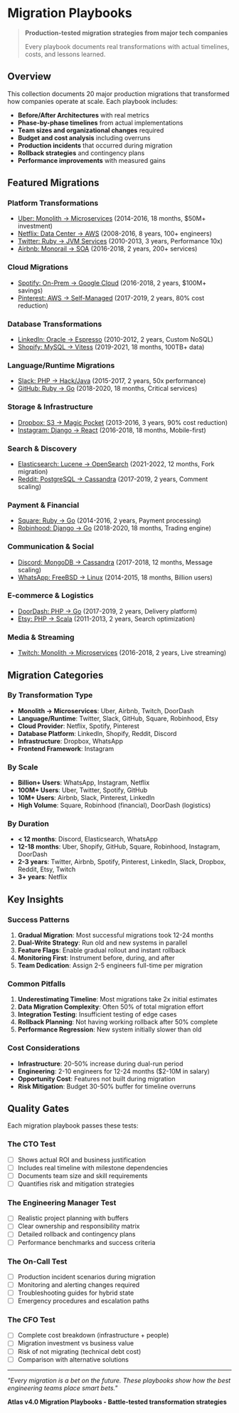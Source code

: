 # Migration Playbooks

> **Production-tested migration strategies from major tech companies**
>
> Every playbook documents real transformations with actual timelines, costs, and lessons learned.

## Overview

This collection documents 20 major production migrations that transformed how companies operate at scale. Each playbook includes:

- **Before/After Architectures** with real metrics
- **Phase-by-phase timelines** from actual implementations
- **Team sizes and organizational changes** required
- **Budget and cost analysis** including overruns
- **Production incidents** that occurred during migration
- **Rollback strategies** and contingency plans
- **Performance improvements** with measured gains

## Featured Migrations

### Platform Transformations
- [Uber: Monolith → Microservices](uber-microservices.md) (2014-2016, 18 months, $50M+ investment)
- [Netflix: Data Center → AWS](netflix-aws.md) (2008-2016, 8 years, 100+ engineers)
- [Twitter: Ruby → JVM Services](twitter-jvm.md) (2010-2013, 3 years, Performance 10x)
- [Airbnb: Monorail → SOA](airbnb-soa.md) (2016-2018, 2 years, 200+ services)

### Cloud Migrations
- [Spotify: On-Prem → Google Cloud](spotify-gcp.md) (2016-2018, 2 years, $100M+ savings)
- [Pinterest: AWS → Self-Managed](pinterest-selfmanaged.md) (2017-2019, 2 years, 80% cost reduction)

### Database Transformations
- [LinkedIn: Oracle → Espresso](linkedin-espresso.md) (2010-2012, 2 years, Custom NoSQL)
- [Shopify: MySQL → Vitess](shopify-vitess.md) (2019-2021, 18 months, 100TB+ data)

### Language/Runtime Migrations
- [Slack: PHP → Hack/Java](slack-performance.md) (2015-2017, 2 years, 50x performance)
- [GitHub: Ruby → Go](github-performance.md) (2018-2020, 18 months, Critical services)

### Storage & Infrastructure
- [Dropbox: S3 → Magic Pocket](dropbox-storage.md) (2013-2016, 3 years, 90% cost reduction)
- [Instagram: Django → React](instagram-frontend.md) (2016-2018, 18 months, Mobile-first)

### Search & Discovery
- [Elasticsearch: Lucene → OpenSearch](elastic-opensearch.md) (2021-2022, 12 months, Fork migration)
- [Reddit: PostgreSQL → Cassandra](reddit-cassandra.md) (2017-2019, 2 years, Comment scaling)

### Payment & Financial
- [Square: Ruby → Go](square-payments.md) (2014-2016, 2 years, Payment processing)
- [Robinhood: Django → Go](robinhood-trading.md) (2018-2020, 18 months, Trading engine)

### Communication & Social
- [Discord: MongoDB → Cassandra](discord-cassandra.md) (2017-2018, 12 months, Message scaling)
- [WhatsApp: FreeBSD → Linux](whatsapp-linux.md) (2014-2015, 18 months, Billion users)

### E-commerce & Logistics
- [DoorDash: PHP → Go](doordash-microservices.md) (2017-2019, 2 years, Delivery platform)
- [Etsy: PHP → Scala](etsy-scala.md) (2011-2013, 2 years, Search optimization)

### Media & Streaming
- [Twitch: Monolith → Microservices](twitch-microservices.md) (2016-2018, 2 years, Live streaming)

## Migration Categories

### By Transformation Type
- **Monolith → Microservices**: Uber, Airbnb, Twitch, DoorDash
- **Language/Runtime**: Twitter, Slack, GitHub, Square, Robinhood, Etsy
- **Cloud Provider**: Netflix, Spotify, Pinterest
- **Database Platform**: LinkedIn, Shopify, Reddit, Discord
- **Infrastructure**: Dropbox, WhatsApp
- **Frontend Framework**: Instagram

### By Scale
- **Billion+ Users**: WhatsApp, Instagram, Netflix
- **100M+ Users**: Uber, Twitter, Spotify, GitHub
- **10M+ Users**: Airbnb, Slack, Pinterest, LinkedIn
- **High Volume**: Square, Robinhood (financial), DoorDash (logistics)

### By Duration
- **< 12 months**: Discord, Elasticsearch, WhatsApp
- **12-18 months**: Uber, Shopify, GitHub, Square, Robinhood, Instagram, DoorDash
- **2-3 years**: Twitter, Airbnb, Spotify, Pinterest, LinkedIn, Slack, Dropbox, Reddit, Etsy, Twitch
- **3+ years**: Netflix

## Key Insights

### Success Patterns
1. **Gradual Migration**: Most successful migrations took 12-24 months
2. **Dual-Write Strategy**: Run old and new systems in parallel
3. **Feature Flags**: Enable gradual rollout and instant rollback
4. **Monitoring First**: Instrument before, during, and after
5. **Team Dedication**: Assign 2-5 engineers full-time per migration

### Common Pitfalls
1. **Underestimating Timeline**: Most migrations take 2x initial estimates
2. **Data Migration Complexity**: Often 50% of total migration effort
3. **Integration Testing**: Insufficient testing of edge cases
4. **Rollback Planning**: Not having working rollback after 50% complete
5. **Performance Regression**: New system initially slower than old

### Cost Considerations
- **Infrastructure**: 20-50% increase during dual-run period
- **Engineering**: 2-10 engineers for 12-24 months ($2-10M in salary)
- **Opportunity Cost**: Features not built during migration
- **Risk Mitigation**: Budget 30-50% buffer for timeline overruns

## Quality Gates

Each migration playbook passes these tests:

### The CTO Test
- [ ] Shows actual ROI and business justification
- [ ] Includes real timeline with milestone dependencies
- [ ] Documents team size and skill requirements
- [ ] Quantifies risk and mitigation strategies

### The Engineering Manager Test
- [ ] Realistic project planning with buffers
- [ ] Clear ownership and responsibility matrix
- [ ] Detailed rollback and contingency plans
- [ ] Performance benchmarks and success criteria

### The On-Call Test
- [ ] Production incident scenarios during migration
- [ ] Monitoring and alerting changes required
- [ ] Troubleshooting guides for hybrid state
- [ ] Emergency procedures and escalation paths

### The CFO Test
- [ ] Complete cost breakdown (infrastructure + people)
- [ ] Migration investment vs business value
- [ ] Risk of not migrating (technical debt cost)
- [ ] Comparison with alternative solutions

---

*"Every migration is a bet on the future. These playbooks show how the best engineering teams place smart bets."*

**Atlas v4.0 Migration Playbooks - Battle-tested transformation strategies**